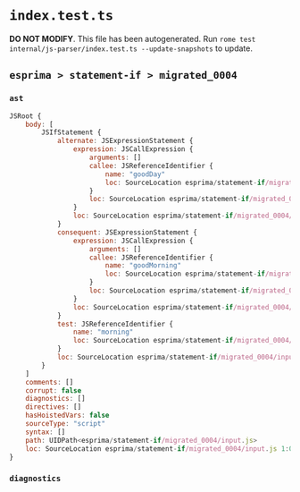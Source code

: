 # `index.test.ts`

**DO NOT MODIFY**. This file has been autogenerated. Run `rome test internal/js-parser/index.test.ts --update-snapshots` to update.

## `esprima > statement-if > migrated_0004`

### `ast`

```javascript
JSRoot {
	body: [
		JSIfStatement {
			alternate: JSExpressionStatement {
				expression: JSCallExpression {
					arguments: []
					callee: JSReferenceIdentifier {
						name: "goodDay"
						loc: SourceLocation esprima/statement-if/migrated_0004/input.js 1:33-1:40 (goodDay)
					}
					loc: SourceLocation esprima/statement-if/migrated_0004/input.js 1:33-1:42
				}
				loc: SourceLocation esprima/statement-if/migrated_0004/input.js 1:33-1:42
			}
			consequent: JSExpressionStatement {
				expression: JSCallExpression {
					arguments: []
					callee: JSReferenceIdentifier {
						name: "goodMorning"
						loc: SourceLocation esprima/statement-if/migrated_0004/input.js 1:13-1:24 (goodMorning)
					}
					loc: SourceLocation esprima/statement-if/migrated_0004/input.js 1:13-1:26
				}
				loc: SourceLocation esprima/statement-if/migrated_0004/input.js 1:13-1:27
			}
			test: JSReferenceIdentifier {
				name: "morning"
				loc: SourceLocation esprima/statement-if/migrated_0004/input.js 1:4-1:11 (morning)
			}
			loc: SourceLocation esprima/statement-if/migrated_0004/input.js 1:0-1:42
		}
	]
	comments: []
	corrupt: false
	diagnostics: []
	directives: []
	hasHoistedVars: false
	sourceType: "script"
	syntax: []
	path: UIDPath<esprima/statement-if/migrated_0004/input.js>
	loc: SourceLocation esprima/statement-if/migrated_0004/input.js 1:0-2:0
}
```

### `diagnostics`

```

```
